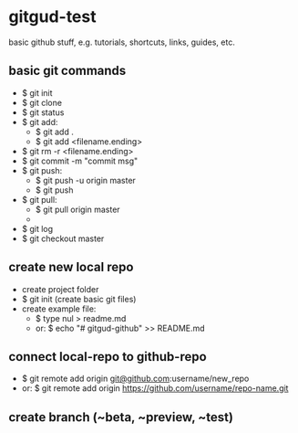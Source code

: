 # gitgud-test

basic github stuff, e.g. tutorials, shortcuts, links, guides, etc.

## basic git commands
- $ git init
- $ git clone
- $ git status
- $ git add:
  - $ git add .
  - $ git add <filename.ending>
- $ git rm -r <filename.ending>
- $ git commit -m "commit msg"
- $ git push:
  - $ git push -u origin master
  - $ git push <branchname>
- $ git pull:
  - $ git pull origin master
  -
- $ git log
- $ git checkout master

## create new local repo
- create project folder
- $ git init (create basic git files)
- create example file:
  - $ type nul  > readme.md
  - or: $ echo "# gitgud-github" >> README.md

## connect local-repo to github-repo
- $ git remote add origin git@github.com:username/new_repo
- or: $ git remote add origin https://github.com/username/repo-name.git

## create branch (~beta, ~preview, ~test)
